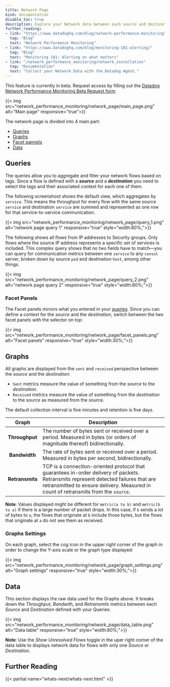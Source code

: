 ```yaml
---
title: Network Page
kind: documentation
disable_toc: true
description: Explore your Network data between each source and destination across your stack.
further_reading:
- link: "https://www.datadoghq.com/blog/network-performance-monitoring"
  tag: "Blog"
  text: "Network Performance Monitoring"
- link: "https://www.datadoghq.com/blog/monitoring-101-alerting/"
  tag: "Blog"
  text: "Monitoring 101: Alerting on what matters"
- link: "/network_performance_monitoring/network_installation"
  tag: "Documentation"
  text: "Collect your Network Data with the Datadog Agent."
---
```


<div class="alert alert-warning">
This feature is currently in beta. Request access by filling out the <a href="https://app.datadoghq.com/network/2019signup">Datadog Network Performance Monitoring Beta Request form</a>.
</div>

{{< img src="network_performance_monitoring/network_page/main_page.png" alt="Main page" responsive="true">}}

The network page is divided into 4 main part:

* [Queries](#queries)
* [Graphs](#graphs)
* [Facet pannels](#facet-panels)
* [Data](#data)

## Queries

The queries allow you to aggregate and filter your network flows based on tags. Since a flow is defined with a **_source_** and a **_destination_** you need to select the tags and their associated context for each one of them.

The following screenshoot shows the default view, which aggregates by `service`. This means the throughput for every flow with the same source `service` and destination `service` are summed and represented as one row for that service-to-service communication.

{{< img src="network_performance_monitoring/network_page/query_1.png" alt="network page query 1" responsive="true" style="width:80%;">}}

The following shows all flows from IP addresses to Security groups. Only flows where the source IP address represents a specific set of services is included. This complex query shows that no two fields have to match—you can query for communication metrics between one `service` to any `consul` server, broken down by source `pod` and destination `host`, among other things.

{{< img src="network_performance_monitoring/network_page/query_2.png" alt="network page query 2" responsive="true" style="width:80%;">}}

### Facet Panels

The Facet panels mirrors what you entered in your [queries](#queries). Since you can define a context for the _source_ and the _destination_, switch between the two facet panels with the selector on top:

{{< img src="network_performance_monitoring/network_page/facet_panels.png" alt="Facet panels" responsive="true" style="width:30%;">}}

## Graphs

All graphs are displayed from the `sent` and `received` perspective between the _source_ and the _destination_:

- `Sent` metrics measure the value of something from the _source_ to the _destination_.
- `Received` metrics measure the value of something from the _destination_ to the _source_ as measured from the source.

The default collection interval is five minutes and retention is five days.

| Graph | Description |
| -------- | ------ |
| **Throughput** | The number of bytes sent or received over a period. Measured in bytes (or orders of magnitude thereof) bidirectionally.|
| **Bandwidth** | The rate of bytes sent or received over a period. Measured in bytes per second, bidirectionally. |
| **Retransmits** | TCP is a connection-oriented protocol that guarantees in-order delivery of packets. Retransmits represent detected failures that are retransmitted to ensure delivery. Measured in count of retransmits from the `source`. |

**Note**: Values displayed might be different for `metric(a to b)` and `metric(b to a)` if there is a large number of packet drops. In this case, if `b` sends a lot of bytes to `a`, the flows that originate at `b` include those bytes, but the flows that originate at `a` do not see them as received.

### Graphs Settings

On each graph, select the cog icon in the upper right corner of the graph in order to change the Y-axis scale or the graph type displayed:

{{< img src="network_performance_monitoring/network_page/graph_settings.png" alt="Graph settings" responsive="true" style="width:30%;">}}

## Data

This section displays the raw data used for the Graphs above. It breaks down the _Throughput_, _Bandwith_, and _Retransmits_ metrics between each _Source_ and _Destination_ defined with your Queries:

{{< img src="network_performance_monitoring/network_page/data_table.png" alt="Data table" responsive="true" style="width:80%;">}}

**Note**: Use the *Show Unresolved Flows* toggle in the uper right corner of the data table to displays network data for flows with only one _Source_ or _Destination_.

## Further Reading

{{< partial name="whats-next/whats-next.html" >}}

